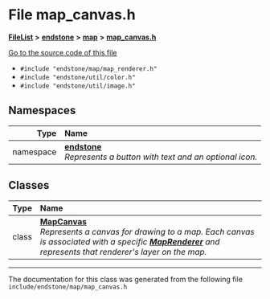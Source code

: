 

# File map\_canvas.h



[**FileList**](files.md) **>** [**endstone**](dir_6cf277b678674f97c7a2b6b3b2447b33.md) **>** [**map**](dir_35fd4abc90217931459f3a8776f2bf4e.md) **>** [**map\_canvas.h**](map__canvas_8h.md)

[Go to the source code of this file](map__canvas_8h_source.md)



* `#include "endstone/map/map_renderer.h"`
* `#include "endstone/util/color.h"`
* `#include "endstone/util/image.h"`













## Namespaces

| Type | Name |
| ---: | :--- |
| namespace | [**endstone**](namespaceendstone.md) <br>_Represents a button with text and an optional icon._  |


## Classes

| Type | Name |
| ---: | :--- |
| class | [**MapCanvas**](classendstone_1_1MapCanvas.md) <br>_Represents a canvas for drawing to a map. Each canvas is associated with a specific_ [_**MapRenderer**_](classendstone_1_1MapRenderer.md) _and represents that renderer's layer on the map._ |



















































------------------------------
The documentation for this class was generated from the following file `include/endstone/map/map_canvas.h`

